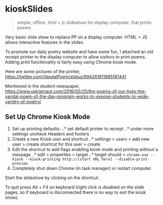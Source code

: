 # kioskSlides

> simple, offline, html + js slideshow for display computer, that prints poems

Very basic slide show to replace PP on a display computer. HTML + JS allows interactive features in the slides.

To promote our daily poetry website and have some fun, I attached an old receipt printer to the display computer to allow visitors to print poems. Adding print functionality is fairly easy using Chrome kiosk mode.  

Here are some pictures of the printer, https://twitter.com/VandalPoem/status/694261911685181441

Mentioned in the student newspaper, https://www.uiargonaut.com/2016/02/25/the-poems-of-our-lives-the-vandal-poem-of-the-day-program-works-to-expose-students-to-wide-variety-of-poetry/

## Set Up Chrome Kiosk Mode

1. Set up printing defaults: 
..* set default printer to receipt
..* under more settings uncheck Headers and footers
2. Create a new Kiosk user and shortcut
..* settings > users > add new user > create shortcut for this user > create
3. Edit the shortcut to add flags enabling kiosk mode and printing without a message 
..* edit > properties > target
..* target should = `chrome.exe --kiosk --kiosk-printing http://[start URL here] --disable-print-preview`
4. Completely shut down Chrome (in task manager) or restart computer.

Start the slideshow by clicking on the shortcut.

To quit press Alt + F4 on keyboard (right click is disabled on the slide pages, so if keyboard is disconnected there is no way to exit the kiosk show).


